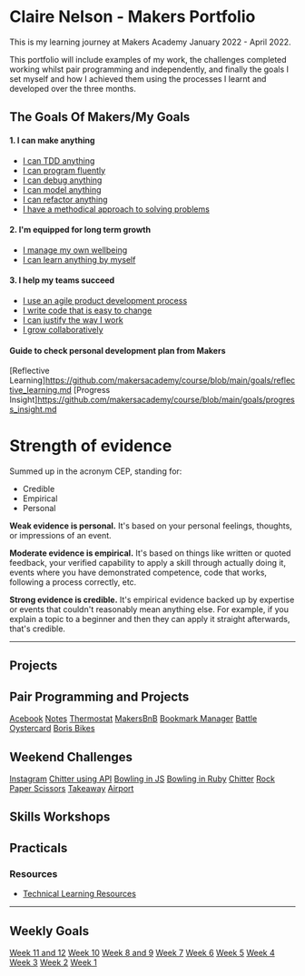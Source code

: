 # Claire Nelson - Makers Portfolio

This is my learning journey at Makers Academy January 2022 - April 2022.

This portfolio will include examples of my work, the challenges completed working whilst pair programming and independently, and finally the goals I set myself and how I achieved them using the processes I learnt and developed over the three months.

## The Goals Of Makers/My Goals

#### 1. I can make anything

- [I can TDD anything](https://github.com/nelsonclaire/Portfolio/blob/master/goals/make_anything/tdd_anything.md)
- [I can program fluently](https://github.com/nelsonclaire/Portfolio/blob/master/goals/make_anything/program_fluently.md)
- [I can debug anything](https://github.com/nelsonclaire/Portfolio/blob/master/goals/make_anything/debug_anything.md)
- [I can model anything](https://github.com/nelsonclaire/Portfolio/blob/master/goals/make_anything/model_anything.md)
- [I can refactor anything](https://github.com/nelsonclaire/Portfolio/blob/master/goals/make_anything/refactor_anything.md)
- [I have a methodical approach to solving problems](https://github.com/nelsonclaire/Portfolio/blob/master/goals/make_anything/solve_problems.md)


#### 2. I'm equipped for long term growth

- [I manage my own wellbeing](https://github.com/nelsonclaire/Portfolio/blob/master/goals/long_term_growth/manage_wellbeing.md)
- [I can learn anything by myself](https://github.com/nelsonclaire/Portfolio/blob/master/goals/long_term_growth/learn_anything.md)


#### 3. I help my teams succeed

- [I use an agile product development process](https://github.com/nelsonclaire/Portfolio/blob/master/goals/help_my_teams_succeed/agile_product_development_process.md)
- [I write code that is easy to change](https://github.com/nelsonclaire/Portfolio/blob/master/goals/help_my_teams_succeed/easy_to_change_code.md)
- [I can justify the way I work](https://github.com/nelsonclaire/Portfolio/blob/master/goals/3_help_my_teams_succeed/justify_way_i_work.md)
- [I grow collaboratively](https://github.com/nelsonclaire/Portfolio/blob/master/goals/3_help_my_teams_succeed/grow_collaboratively.md)

#### Guide to check personal development plan from Makers
[Reflective Learning]https://github.com/makersacademy/course/blob/main/goals/reflective_learning.md
[Progress Insight]https://github.com/makersacademy/course/blob/main/goals/progress_insight.md

# Strength of evidence

Summed up in the acronym CEP, standing for:

* Credible
* Empirical
* Personal

**Weak evidence is personal.** It's based on your personal feelings, thoughts, or impressions of an event.

**Moderate evidence is empirical.** It's based on things like written or quoted feedback, your verified capability to apply a skill through actually doing it, events where you have demonstrated competence, code that works, following a process correctly, etc.

**Strong evidence is credible.** It's empirical evidence backed up by expertise or events that couldn't reasonably mean anything else. For example, if you explain a topic to a beginner and then they can apply it straight afterwards, that's credible.


------

## Projects

## Pair Programming and Projects
[Acebook](https://github.com/nelsonclaire/Portfolio/blob/master/projects/acebook.md)
[Notes](https://github.com/nelsonclaire/Portfolio/blob/master/projects/notes.md)
[Thermostat](https://github.com/nelsonclaire/Portfolio/blob/master/projects/thermostat.md)
[MakersBnB](https://github.com/nelsonclaire/Portfolio/blob/master/projects/makerbnb.md)
[Bookmark Manager](https://github.com/nelsonclaire/Portfolio/blob/master/projects/bookmark-manager.md)
[Battle](https://github.com/nelsonclaire/Portfolio/blob/master/projects/battle.md)
[Oystercard](https://github.com/nelsonclaire/Portfolio/blob/master/projects/oystercard.md)
[Boris Bikes](https://github.com/nelsonclaire/Portfolio/blob/master/projects/boris-bikes.md)

## Weekend Challenges 
[Instagram](https://github.com/nelsonclaire/Portfolio/blob/master/projects/instagram.md)
[Chitter using API](https://github.com/nelsonclaire/Portfolio/blob/master/projects/frontend-api.md)
[Bowling in JS](https://github.com/nelsonclaire/Portfolio/blob/master/projects/bowling-js.md)
[Bowling in Ruby](https://github.com/nelsonclaire/Portfolio/blob/master/projects/bowling-ruby.md)
[Chitter](https://github.com/nelsonclaire/Portfolio/blob/master/projects/chitter.md)
[Rock Paper Scissors](https://github.com/nelsonclaire/Portfolio/blob/master/projects/rps.md)
[Takeaway](https://github.com/nelsonclaire/Portfolio/blob/master/projects/takeaway.md)
[Airport](https://github.com/nelsonclaire/Portfolio/blob/master/projects/airport.md)

## Skills Workshops


## Practicals


### Resources

* [Technical Learning Resources](https://airtable.com/shrr9VqhGBzPyfa7E/tblokmw6yNUO75ge6?blocks=hide)


------


## Weekly Goals
[Week 11 and 12](https://github.com/nelsonclaire/Portfolio/blob/master/weekly/week-11-12.md)
[Week 10](https://github.com/nelsonclaire/Portfolio/blob/master/weekly/week-10.md)
[Week 8 and 9](https://github.com/nelsonclaire/Portfolio/blob/master/weekly/week-8-9.md)
[Week 7](https://github.com/nelsonclaire/Portfolio/blob/master/weekly/week-7.md)
[Week 6](https://github.com/nelsonclaire/Portfolio/blob/master/weekly/week-6.md)
[Week 5](https://github.com/nelsonclaire/Portfolio/blob/master/weekly/week-5.md)
[Week 4](https://github.com/nelsonclaire/Portfolio/blob/master/weekly/week-4.md)
[Week 3](https://github.com/nelsonclaire/Portfolio/blob/master/weekly/week-3.md)
[Week 2](https://github.com/nelsonclaire/Portfolio/blob/master/weekly/week-2.md)
[Week 1](https://github.com/nelsonclaire/Portfolio/blob/master/weekly/week-1.md)